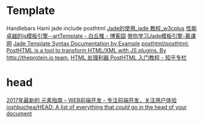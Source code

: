 # Template
Handlebars
Haml
jade
include
posthtml
[Jade的使用_jade 教程_w3cplus](http://www.w3cplus.com/html/how-to-use-jade.html)
[性能卓越的js模板引擎--artTemplate - 白丘雉 - 博客园](http://www.cnblogs.com/tangshiwei/p/5555677.html)
[带你学习Jade模板引擎-慕课网](http://www.imooc.com/learn/259)
[Jade Template Syntax Documentation by Example](http://naltatis.github.io/jade-syntax-docs/)
[posthtml/posthtml: PostHTML is a tool to transform HTML/XML with JS plugins. By http://theprotein.io team.](https://github.com/posthtml/posthtml)
[HTML 处理利器 PostHTML 入门教程 - 知乎专栏](https://zhuanlan.zhihu.com/p/20359205)

# head
[2017年最新的 <head> 元素指南 – WEB前端开发 - 专注前端开发，关注用户体验](http://www.css88.com/archives/8052)
[joshbuchea/HEAD: A list of everything that *could* go in the head of your document](https://github.com/joshbuchea/HEAD)
